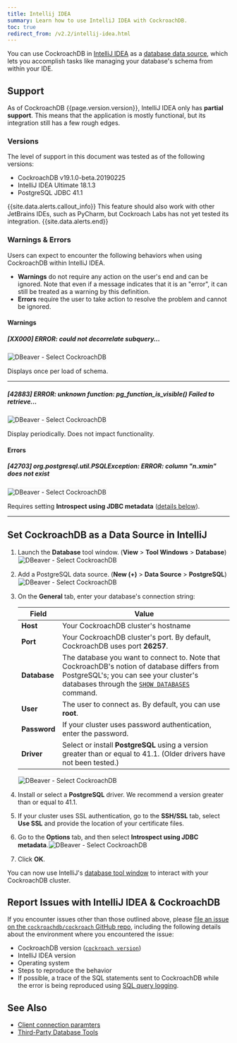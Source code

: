 ```yaml
---
title: Intellij IDEA
summary: Learn how to use IntelliJ IDEA with CockroachDB.
toc: true
redirect_from: /v2.2/intellij-idea.html
---
```


You can use CockroachDB in [IntelliJ IDEA](https://www.jetbrains.com/idea/) as a [database data source](https://www.jetbrains.com/help/idea/managing-data-sources.html#data_sources), which lets you accomplish tasks like managing your database's schema from within your IDE.

## Support

As of CockroachDB {{page.version.version}}, IntelliJ IDEA only has **partial support**. This means that the application is mostly functional, but its integration still has a few rough edges.

### Versions

The level of support in this document was tested as of the following versions:

- CockroachDB v19.1.0-beta.20190225
- IntelliJ IDEA Ultimate 18.1.3
- PostgreSQL JDBC 41.1

{{site.data.alerts.callout_info}}
This feature should also work with other JetBrains IDEs, such as PyCharm, but Cockroach Labs has not yet tested its integration.
{{site.data.alerts.end}}

### Warnings & Errors

Users can expect to encounter the following behaviors when using CockroachDB within IntelliJ IDEA.

- **Warnings** do not require any action on the user's end and can be ignored. Note that even if a message indicates that it is an "error", it can still be treated as a warning by this definition.
- **Errors** require the user to take action to resolve the problem and cannot be ignored.

#### Warnings

##### [XX000] ERROR: could not decorrelate subquery...

<img src="{{ 'images/v2.1/intellij/XX000_error_could_not_decorrelate_subquery.png' | relative_url }}" alt="DBeaver - Select CockroachDB" style="border:1px solid #eee;max-width:100%" />

Displays once per load of schema.

<hr/>

##### [42883] ERROR: unknown function: pg_function_is_visible() Failed to retrieve...

<img src="{{ 'images/v2.1/intellij/42883_error_pg_function_is_visible.png' | relative_url }}" alt="DBeaver - Select CockroachDB" style="border:1px solid #eee;max-width:100%" />

Display periodically. Does not impact functionality.

#### Errors

##### [42703] org.postgresql.util.PSQLException: ERROR: column "n.xmin" does not exist

<img src="{{ 'images/v2.1/intellij/42073_error_column_n_xmin_does_not_exist.png' | relative_url }}" alt="DBeaver - Select CockroachDB" style="border:1px solid #eee;max-width:100%" />

Requires setting **Introspect using JDBC metadata** ([details below](#set-cockroachdb-as-a-data-source-in-intellij)).

<hr/>

## Set CockroachDB as a Data Source in IntelliJ

1. Launch the **Database** tool window. (**View** > **Tool Windows** > **Database**) <img src="{{ 'images/v2.1/intellij/01_database_tool_window.png' | relative_url }}" alt="DBeaver - Select CockroachDB" style="border:1px solid #eee;max-width:100%" />
1. Add a PostgreSQL data source. (**New (+)** > **Data Source** > **PostgreSQL**)<img src="{{ 'images/v2.1/intellij/02_postgresql_data_source.png' | relative_url }}" alt="DBeaver - Select CockroachDB" style="border:1px solid #eee;max-width:100%" />
1. On the **General** tab, enter your database's connection string:

	Field | Value
	------|-------
	**Host** | Your CockroachDB cluster's hostname
	**Port** | Your CockroachDB cluster's port. By default, CockroachDB uses port **26257**.
	**Database** | The database you want to connect to. Note that CockroachDB's notion of database differs from PostgreSQL's; you can see your cluster's databases through the [`SHOW DATABASES`](show-databases.html) command.
	**User** | The user to connect as. By default, you can use **root**.
	**Password** | If your cluster uses password authentication, enter the password.
	**Driver** | Select or install **PostgreSQL** using a version greater than or equal to 41.1. (Older drivers have not been tested.)

	<img src="{{ 'images/v2.1/intellij/03_general_tab.png' | relative_url }}" alt="DBeaver - Select CockroachDB" style="border:1px solid #eee;max-width:100%" />
1. Install or select a **PostgreSQL** driver. We recommend a version greater than or equal to 41.1.
1. If your cluster uses SSL authentication, go to the **SSH/SSL** tab, select **Use SSL** and provide the location of your certificate files.
1. Go to the **Options** tab, and then select **Introspect using JDBC metadata**.<img src="{{ 'images/v2.1/intellij/04_options_tab.png' | relative_url }}" alt="DBeaver - Select CockroachDB" style="border:1px solid #eee;max-width:100%" />
1. Click **OK**.

You can now use IntelliJ's [database tool window](https://www.jetbrains.com/help/idea/working-with-the-database-tool-window.html) to interact with your CockroachDB cluster.

## Report Issues with IntelliJ IDEA & CockroachDB

If you encounter issues other than those outlined above, please [file an issue on the `cockroachdb/cockroach` GitHub repo](https://github.com/cockroachdb/cockroach/issues/new?template=bug_report.md), including the following details about the environment where you encountered the issue:

- CockroachDB version ([`cockroach version`](view-version-details.html))
- IntelliJ IDEA version
- Operating system
- Steps to reproduce the behavior
- If possible, a trace of the SQL statements sent to CockroachDB while the error is being reproduced using [SQL query logging](query-behavior-troubleshooting.html#sql-logging).

## See Also

+ [Client connection paramters](connection-parameters.html)
+ [Third-Party Database Tools](third-party-database-tools.html)
